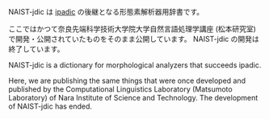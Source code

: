 NAIST-jdic は [ipadic](https://github.com/kazuma-t/ipadic) の後継となる形態素解析器用辞書です。

ここではかつて奈良先端科学技術大学院大学自然言語処理学講座 (松本研究室) で開発・公開されていたものをそのまま公開しています。
NAIST-jdic の開発は終了しています。


NAIST-jdic is a dictionary for morphological analyzers that succeeds ipadic.

Here, we are publishing the same things that were once developed and published by the Computational Linguistics Laboratory (Matsumoto Laboratory) of Nara Institute of Science and Technology.
The development of NAIST-jdic has ended.
